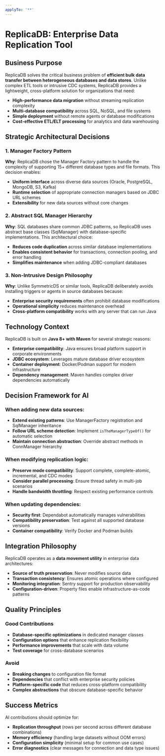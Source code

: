 ```yaml
---
applyTo: '**'
---
```


# ReplicaDB: Enterprise Data Replication Tool

## Business Purpose

ReplicaDB solves the critical business problem of **efficient bulk data transfer between heterogeneous databases and data stores**. Unlike complex ETL tools or intrusive CDC systems, ReplicaDB provides a lightweight, cross-platform solution for organizations that need:

- **High-performance data migration** without streaming replication complexity
- **Multi-database compatibility** across SQL, NoSQL, and file systems
- **Simple deployment** without remote agents or database modifications
- **Cost-effective ETL/ELT processing** for analytics and data warehousing

## Strategic Architectural Decisions

### 1. Manager Factory Pattern
**Why**: ReplicaDB chose the Manager Factory pattern to handle the complexity of supporting 15+ different database types and file formats. This decision enables:
- **Uniform interface** across diverse data sources (Oracle, PostgreSQL, MongoDB, S3, Kafka)
- **Runtime selection** of appropriate connection managers based on JDBC URL schemes
- **Extensibility** for new data sources without core changes

### 2. Abstract SQL Manager Hierarchy
**Why**: SQL databases share common JDBC patterns, so ReplicaDB uses abstract base classes (SqlManager) with database-specific implementations. This architectural choice:
- **Reduces code duplication** across similar database implementations
- **Enables consistent behavior** for transactions, connection pooling, and error handling
- **Simplifies maintenance** when adding JDBC-compliant databases

### 3. Non-Intrusive Design Philosophy
**Why**: Unlike SymmetricDS or similar tools, ReplicaDB deliberately avoids installing triggers or agents in source databases because:
- **Enterprise security requirements** often prohibit database modifications
- **Operational simplicity** reduces maintenance overhead
- **Cross-platform compatibility** works with any server that can run Java

## Technology Context

ReplicaDB is built on **Java 8+ with Maven** for several strategic reasons:
- **Enterprise compatibility**: Java ensures broad platform support in corporate environments
- **JDBC ecosystem**: Leverages mature database driver ecosystem
- **Container deployment**: Docker/Podman support for modern infrastructure
- **Dependency management**: Maven handles complex driver dependencies automatically

## Decision Framework for AI

### When adding new data sources:
- **Extend existing patterns**: Use ManagerFactory registration and SqlManager inheritance
- **Follow URL scheme detection**: Implement `isTheManagerTypeOf()` for automatic selection
- **Maintain connection abstraction**: Override abstract methods in ConnManager hierarchy

### When modifying replication logic:
- **Preserve mode compatibility**: Support complete, complete-atomic, incremental, and CDC modes
- **Consider parallel processing**: Ensure thread safety in multi-job scenarios
- **Handle bandwidth throttling**: Respect existing performance controls

### When updating dependencies:
- **Security first**: Dependabot automatically manages vulnerabilities
- **Compatibility preservation**: Test against all supported database versions
- **Container compatibility**: Verify Docker and Podman builds

## Integration Philosophy

ReplicaDB operates as a **data movement utility** in enterprise data architectures:
- **Source of truth preservation**: Never modifies source data
- **Transaction consistency**: Ensures atomic operations where configured
- **Monitoring integration**: Sentry support for production observability
- **Configuration-driven**: Property files enable infrastructure-as-code patterns

## Quality Principles

### Good Contributions
- **Database-specific optimizations** in dedicated manager classes
- **Configuration options** that enhance replication flexibility
- **Performance improvements** that scale with data volume
- **Test coverage** for cross-database scenarios

### Avoid
- **Breaking changes** to configuration file format
- **Dependencies** that conflict with enterprise security policies
- **Platform-specific code** that reduces cross-platform compatibility
- **Complex abstractions** that obscure database-specific behavior

## Success Metrics

AI contributions should optimize for:
- **Replication throughput** (rows per second across different database combinations)
- **Memory efficiency** (handling large datasets without OOM errors)
- **Configuration simplicity** (minimal setup for common use cases)
- **Error diagnostics** (clear messages for connection and data type issues)
